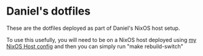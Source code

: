 # Daniel's dotfiles

These are the dotfiles deployed as part of Daniel's NixOS host setup.

To use this usefully, you will need to be on a NixOS host deployed using
[my NixOS Host config](https://github.com/kinnison/nixos-hosts) and then
you can simply run "make rebuild-switch"
